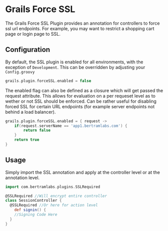 Grails Force SSL
================

The Grails Force SSL Plugin provides an annotation for controllers to force ssl url endpoints. For example, you may want to restrict a shopping cart page or login page to SSL.


Configuration
-------------
By default, the SSL plugin is enabled for all environments, with the exception of `Development`. This can be overridden by adjusting your `Config.groovy`

```groovy
grails.plugin.forceSSL.enabled = false
```

The enabled flag can also be defined as a closure which will get passed the request attribute. This allows for evaluation on a per requeset level as to wether or not SSL should be enforced. Can be rather useful for disabling forced SSL for certain URL endpoints (for example server endpoints not behind a load balancer).

```groovy
grails.plugin.forceSSL.enabled = { request ->
	if(request.serverName == 'app1.bertramlabs.com') {
		return false
	}
	return true
}
```

Usage
-----
Simply import the SSL annotation and apply at the controller level or at the annotation level.

```groovy
import com.bertramlabs.plugins.SSLRequired

@SSLRequired //Will encrypt entire controller
class SessionController {
  @SSLRequired //Or here for action level
	def signin() {
    //Signing Code Here
  }
}
```

